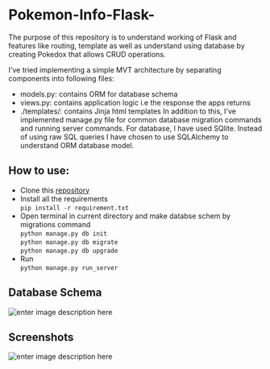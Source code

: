 # Pokemon-Info-Flask- 
The purpose of this repository is to understand working of Flask and features like routing, template as well as understand using database by creating Pokedox that allows CRUD operations.

I've tried implementing a simple MVT architecture by separating components into following files:
- models.py: contains ORM for database schema
- views.py: contains application logic i.e the response the apps returns
- ./templates/: contains Jinja html templates
In addition to this, I've implemented manage.py file for common database migration commands and running server commands.
For database, I have used SQlite. Instead of using raw SQL queries I have chosen to use SQLAlchemy to understand ORM database model.

## How to use:    
- Clone this  [repository](https://github.com/sarangbishal/Pokemon-Info-Flask-)  
 - Install all the requirements  
`pip install -r requirement.txt`  
 - Open terminal in current directory and make databse schem by migrations command  
`python manage.py db init`  
`python manage.py db migrate`  
`python manage.py db upgrade`  
 - Run   
 `python manage.py run_server`

## Database Schema
![enter image description here](https://github.com/sarangbishal/Pokemon-Info-Flask-/blob/master/assets/database%20schema.png)

## Screenshots
![enter image description here](https://github.com/sarangbishal/Pokemon-Info-Flask-/blob/master/assets/sc.gif)
